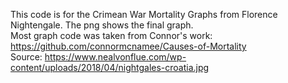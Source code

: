 This code is for the Crimean War Mortality Graphs from Florence Nightengale. The png shows the final graph.  
Most graph code was taken from Connor's work: https://github.com/connormcnamee/Causes-of-Mortality  
Source: https://www.nealvonflue.com/wp-content/uploads/2018/04/nightgales-croatia.jpg

